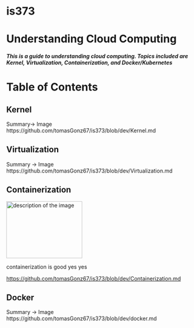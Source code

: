 # is373
<h1>Understanding Cloud Computing</h1>
<h5>This is a guide to understanding cloud computing. Topics included are Kernel, Virtualization, Containerization, and Docker/Kubernetes</h5>

<h1> Table of Contents </h1>
<h2>Kernel</h2> 
Summary-> Image
https://github.com/tomasGonz67/is373/blob/dev/Kernel.md

<h2>Virtualization</h2> 
Summary -> Image
https://github.com/tomasGonz67/is373/blob/dev/Virtualization.md



<h2>Containerization</h2>
<div>
  <img src="https://github.com/user-attachments/assets/9c69308c-ade8-4ece-b0bd-cbb0813103ce" alt="description of the image" width="200" height="150" />
  <p>containerization is good yes yes</p>
  
</div>

https://github.com/tomasGonz67/is373/blob/dev/Containerization.md


<h2>Docker</h2> 
Summary -> Image
https://github.com/tomasGonz67/is373/blob/dev/docker.md

